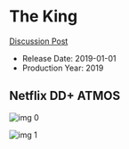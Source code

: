# The King

[Discussion Post](https://www.avsforum.com/threads/bass-eq-for-filtered-movies.2995212/post-58767220)

* Release Date: 2019-01-01
* Production Year: 2019

## Netflix DD+ ATMOS

![img 0](https://i.imgur.com/okMpDoO.jpg)

![img 1](https://i.imgur.com/acB5W6T.png)

